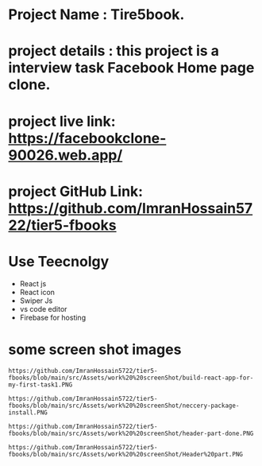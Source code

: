 # Project Name : Tire5book.
# project details : this project is a interview task Facebook Home page clone.

# project live link: https://facebookclone-90026.web.app/

# project GitHub Link: https://github.com/ImranHossain5722/tier5-fbooks
# Use Teecnolgy
 * React js
 * React icon
 * Swiper Js
 * vs code editor
 * Firebase for hosting

# some screen shot images 

    https://github.com/ImranHossain5722/tier5-fbooks/blob/main/src/Assets/work%20%20screenShot/build-react-app-for-my-first-task1.PNG

    https://github.com/ImranHossain5722/tier5-fbooks/blob/main/src/Assets/work%20%20screenShot/neccery-package-install.PNG 

    https://github.com/ImranHossain5722/tier5-fbooks/blob/main/src/Assets/work%20%20screenShot/header-part-done.PNG

    https://github.com/ImranHossain5722/tier5-fbooks/blob/main/src/Assets/work%20%20screenShot/Header%20part.PNG

